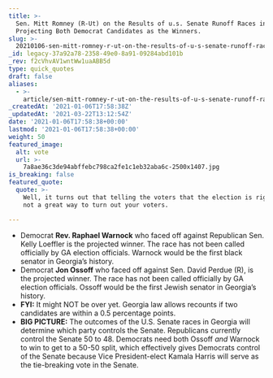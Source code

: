 ```yaml
---
title: >-
  Sen. Mitt Romney (R-Ut) on the Results of u.s. Senate Runoff Races in Georgia,
  Projecting Both Democrat Candidates as the Winners.
slug: >-
  20210106-sen-mitt-romney-r-ut-on-the-results-of-u-s-senate-runoff-races-in-georgia-projecting-both-democrat-candidates-as-the-winners
_id: legacy-37a92a78-2358-49e0-8a91-09284abd101b
_rev: f2cVhvAV1wntWw1uaABB5d
type: quick_quotes
draft: false
aliases:
  - >-
    article/sen-mitt-romney-r-ut-on-the-results-of-u-s-senate-runoff-races-in-georgia-projecting-both-democrat-candidates-as-the-winners/
_createdAt: '2021-01-06T17:58:38Z'
_updatedAt: '2021-03-22T13:12:54Z'
date: '2021-01-06T17:58:38+00:00'
lastmod: '2021-01-06T17:58:38+00:00'
weight: 50
featured_image:
  alt: vote
  url: >-
    7a8ae36c3de94abffebc798ca2fe1c1eb32aba6c-2500x1407.jpg
is_breaking: false
featured_quote:
  quote: >-
    Well, it turns out that telling the voters that the election is rigged is
    not a great way to turn out your voters.

---
```

* Democrat **Rev. Raphael Warnock** who faced off against Republican Sen. Kelly Loeffler is the projected winner. The race has not been called officially by GA election officials. Warnock would be the first black senator in Georgia’s history.
* Democrat **Jon Ossoff** who faced off against Sen. David Perdue (R), is the projected winner. The race has not been called officially by GA election officials. Ossoff would be the first Jewish senator in Georgia’s history.
* **FYI:** It might NOT be over yet. Georgia law allows recounts if two candidates are within a 0.5 percentage points.
* **BIG PICTURE:** The outcomes of the U.S. Senate races in Georgia will determine which party controls the Senate. Republicans currently control the Senate 50 to 48. Democrats need both Ossoff *and* Warnock to win to get to a 50-50 split, which effectively gives Democrats control of the Senate because Vice President-elect Kamala Harris will serve as the tie-breaking vote in the Senate.